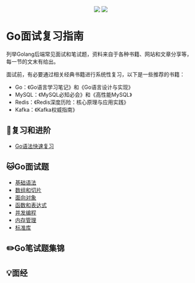 <div align="center">
    <a href="https://github.com/xmcy0011/interview-golang"> <img src="https://badgen.net/github/stars/xmcy0011/interview-golang?icon=github&color=4ab8a1"></a>
    <a href="https://github.com/xmcy0011/interview-golang"> <img src="https://badgen.net/github/forks/xmcy0011/interview-golang?icon=github&color=4ab8a1"></a>
</div>

# Go面试复习指南

列举Golang后端常见面试和笔试题，资料来自于各种书籍、网站和文章分享等，每一节的文末有给出。

面试前，有必要通过相关经典书籍进行系统性复习，以下是一些推荐的书籍：
- Go：《Go语言学习笔记》和《Go语言设计与实现》
- MySQL：《MySQL必知必会》和《高性能MySQL》
- Redis：《Redis深度历险：核心原理与应用实践》
- Kafka：《Kafka权威指南》

## 📘复习和进阶

- [ Go语法快速复习](复习和进阶/Go语法快速复习.md)

## 🐱Go面试题

- [基础语法](go面试题/基础语法.md)
- [数组和切片](go面试题/数组和切片.md)
- [面向对象](go面试题/面向对象.md)
- [函数和表达式](go面试题/函数和表达式.md)
- [并发编程](go面试题/并发编程.md)
- [内存管理](go面试题/内存管理.md)
- [标准库](go面试题/标准库.md)

## ✏️Go笔试题集锦

## 💡面经

